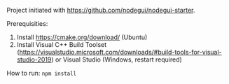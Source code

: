 Project initiated with https://github.com/nodegui/nodegui-starter.

Prerequisities:
1) Install https://cmake.org/download/ (Ubuntu)
2) Install Visual C++ Build Toolset (https://visualstudio.microsoft.com/downloads/#build-tools-for-visual-studio-2019) or Visual Studio (Windows, restart required)

How to run:
`npm install`
